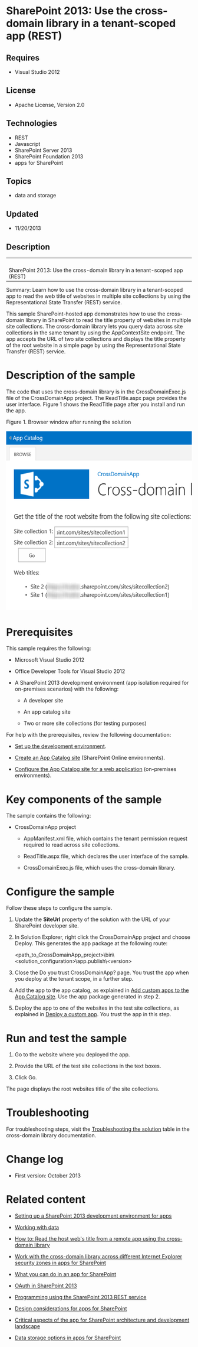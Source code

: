 # SharePoint 2013: Use the cross-domain library in a tenant-scoped app (REST)
## Requires
- Visual Studio 2012
## License
- Apache License, Version 2.0
## Technologies
- REST
- Javascript
- SharePoint Server 2013
- SharePoint Foundation 2013
- apps for SharePoint
## Topics
- data and storage
## Updated
- 11/20/2013
## Description

<table id="bottomTable" cellspacing="0" cellpadding="0">
<tbody>
<tr id="headerTableRow1">
<td align="left"><span id="runningHeaderText">&nbsp;</span></td>
</tr>
<tr id="headerTableRow2">
<td align="left"><span id="nsrTitle">SharePoint 2013: Use the cross-domain library in a tenant-scoped app (REST)</span></td>
</tr>
</tbody>
</table>
<p></p>
<div id="mainSection">
<div id="mainBody">
<div class="summary">
<p><span class="label">Summary:</span>&nbsp;Learn how to use the cross-domain library in a tenant-scoped app to read the web title of websites in multiple site collections by using the Representational State Transfer (REST) service.</p>
</div>
<div class="introduction">
<p>This sample SharePoint-hosted app demonstrates how to use the cross-domain library in SharePoint to read the title property of websites in multiple site collections. The cross-domain library lets you query data across site collections in the same tenant
 by using the <span class="keyword">AppContextSite</span> endpoint. The app accepts the URL of two site collections and displays the title property of the root website in a simple page by using the Representational State Transfer (REST) service.</p>
</div>
<h1 class="heading">Description of the sample</h1>
<div class="section" id="sectionSection0">
<p>The code that uses the cross-domain library is in the CrossDomainExec.js file of the CrossDomainApp project. The ReadTitle.aspx page provides the user interface. Figure 1 shows the ReadTitle page after you install and run the app.</p>
<div class="caption">Figure 1. Browser window after running the solution</div>
<br>
<img id="101488" src="101488-crossdomaintenantscope_result.png" alt="" width="555" height="485"></div>
<h1 class="heading">Prerequisites</h1>
<div class="section" id="sectionSection1">
<p>This sample requires the following:</p>
<ul>
<li>
<p>Microsoft Visual Studio 2012</p>
</li><li>
<p>Office Developer Tools for Visual Studio 2012</p>
</li><li>
<p>A SharePoint 2013 development environment (app isolation required for on-premises scenarios) with the following:</p>
<ul>
<li>
<p>A developer site</p>
</li><li>
<p>An app catalog site</p>
</li><li>
<p>Two or more site collections (for testing purposes)</p>
</li></ul>
</li></ul>
<p>For help with the prerequisites, review the following documentation:</p>
<ul>
<li>
<p><a href="http://msdn.microsoft.com/library/jj163980.aspx#SP15GettingStartedappdev_WhatDoYouNeed" target="_blank">Set up the development environment</a>.</p>
</li><li>
<p><a href="http://office.microsoft.com/en-us/sharepoint-help/use-the-app-catalog-to-make-custom-business-apps-available-for-your-sharepoint-online-environment-HA102772362.aspx#_Toc347303048" target="_blank">Create an App Catalog site</a> (SharePoint Online
 environments).</p>
</li><li>
<p><a href="http://technet.microsoft.com/library/fp161234.aspx#ConfigureAppGallery" target="_blank">Configure the App Catalog site for a web application</a> (on-premises environments).</p>
</li></ul>
</div>
<h1 class="heading">Key components of the sample</h1>
<div class="section" id="sectionSection2">
<p>The sample contains the following:</p>
<ul>
<li>
<p>CrossDomainApp project</p>
<ul>
<li>
<p>AppManifest.xml file, which contains the tenant permission request required to read across site collections.</p>
</li><li>
<p>ReadTitle.aspx file, which declares the user interface of the sample.</p>
</li><li>
<p>CrossDomainExec.js file, which uses the cross-domain library.</p>
</li></ul>
</li></ul>
</div>
<h1 class="heading">Configure the sample</h1>
<div class="section" id="sectionSection3">
<p>Follow these steps to configure the sample.</p>
<div class="subSection">
<ol>
<li>
<p>Update the <strong>SiteUrl</strong> property of the solution with the URL of your SharePoint developer site.</p>
</li><li>
<p>In <span class="ui">Solution Explorer</span>, right click the <span class="ui">
CrossDomainApp</span> project and choose <span class="ui">Deploy</span>. This generates the app package at the following route:</p>
<p><span class="placeholder">&lt;path_to_CrossDomainApp_project&gt;</span>\bin\<span class="placeholder">&lt;solution_configuration&gt;</span>\app.publish\<span class="placeholder">&lt;version&gt;</span></p>
</li><li>
<p>Close the <span class="ui">Do you trust CrossDomainApp?</span> page. You trust the app when you deploy at the tenant scope, in a further step.</p>
</li><li>
<p>Add the app to the app catalog, as explained in <a href="http://office.microsoft.com/en-us/sharepoint-help/use-the-app-catalog-to-make-custom-business-apps-available-for-your-sharepoint-online-environment-HA102772362.aspx#_Toc347303049" target="_blank">
Add custom apps to the App Catalog site</a>. Use the app package generated in step 2.</p>
</li><li>
<p>Deploy the app to one of the websites in the test site collections, as explained in
<a href="http://office.microsoft.com/en-us/sharepoint-help/use-the-app-catalog-to-make-custom-business-apps-available-for-your-sharepoint-online-environment-HA102772362.aspx#_Toc347303052" target="_blank">
Deploy a custom app</a>. You trust the app in this step.</p>
</li></ol>
</div>
</div>
<h1 class="heading">Run and test the sample</h1>
<div class="section" id="sectionSection4">
<div class="subSection">
<ol>
<li>
<p>Go to the website where you deployed the app.</p>
</li><li>
<p>Provide the URL of the test site collections in the text boxes.</p>
</li><li>
<p>Click <span class="ui">Go</span>.</p>
</li></ol>
</div>
<p>The page displays the root websites title of the site collections.</p>
</div>
<h1 class="heading">Troubleshooting</h1>
<div class="section" id="sectionSection5">
<p>For troubleshooting steps, visit the <a href="http://msdn.microsoft.com/library/bc37ff5c-1285-40af-98ae-01286696242d# SP15Accessdatafromremoteapp_Troubleshoot" target="_blank">
Troubleshooting the solution</a> table in the cross-domain library documentation.</p>
</div>
<h1 class="heading">Change log</h1>
<div class="section" id="sectionSection6">
<ul>
<li>
<p>First version: October 2013</p>
</li></ul>
</div>
<h1 class="heading">Related content</h1>
<div class="section" id="sectionSection7">
<ul>
<li>
<p><a href="http://msdn.microsoft.com/library/b0878c12-27c9-4eea-ae3b-7e79e5a8838d" target="_blank">Setting up a SharePoint 2013 development environment for apps</a></p>
</li><li>
<p><a href="http://msdn.microsoft.com/library/1534a5f4-1d83-45b4-9714-3a1995677d85" target="_blank">Working with data</a></p>
</li><li>
<p><a href="http://msdn.microsoft.com/library/bc37ff5c-1285-40af-98ae-01286696242d" target="_blank">How to: Read the host web's title from a remote app using the cross-domain library</a></p>
</li><li>
<p><a href="http://msdn.microsoft.com/library/3d24f916-60b2-4ea9-b182-82e33cad06e8" target="_blank">Work with the cross-domain library across different Internet Explorer security zones in apps for SharePoint</a></p>
</li><li>
<p><a href="http://msdn.microsoft.com/library/26f2999e-db7f-4fe7-a00f-05b009b1927d" target="_blank">What you can do in an app for SharePoint</a></p>
</li><li>
<p><a href="http://msdn.microsoft.com/library/bde5647a-fff1-4b51-b67b-2139de79ce4a" target="_blank">OAuth in SharePoint 2013</a></p>
</li><li>
<p><a href="http://msdn.microsoft.com/library/d4b5c277-ed50-420c-8a9b-860342284b72" target="_blank">Programming using the SharePoint 2013 REST service</a></p>
</li><li>
<p><a href="http://msdn.microsoft.com/library/0942fdce-3227-496a-8873-399fc1dbb72c" target="_blank">Design considerations for apps for SharePoint</a></p>
</li><li>
<p><a href="http://msdn.microsoft.com/library/ae96572b-8f06-4fd3-854f-fc312f7f2d88" target="_blank">Critical aspects of the app for SharePoint architecture and development landscape</a></p>
</li><li>
<p><a href="http://msdn.microsoft.com/library/3034f03c-2d5a-46de-9cb8-2c101ff194fa" target="_blank">Data storage options in apps for SharePoint</a></p>
</li></ul>
</div>
</div>
</div>
<p></p>
